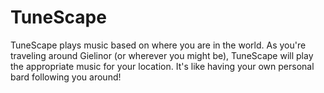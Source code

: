 # TuneScape

TuneScape plays music based on where you are in the world. As you're traveling around Gielinor (or wherever you might be), TuneScape will play the appropriate music for your location. It's like having your own personal bard following you around!
